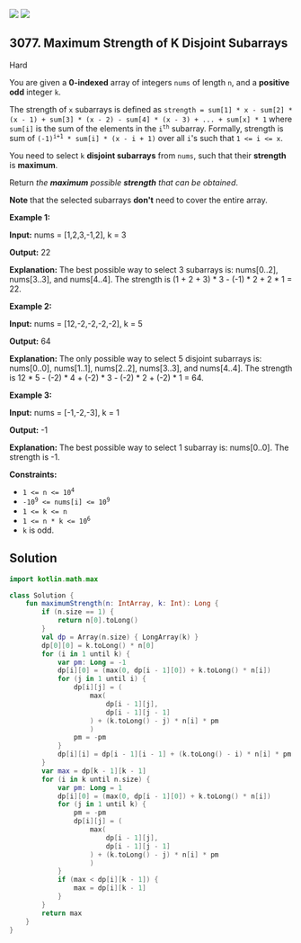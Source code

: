 [![](https://img.shields.io/github/stars/javadev/LeetCode-in-Kotlin?label=Stars&style=flat-square)](https://github.com/javadev/LeetCode-in-Kotlin)
[![](https://img.shields.io/github/forks/javadev/LeetCode-in-Kotlin?label=Fork%20me%20on%20GitHub%20&style=flat-square)](https://github.com/javadev/LeetCode-in-Kotlin/fork)

## 3077\. Maximum Strength of K Disjoint Subarrays

Hard

You are given a **0-indexed** array of integers `nums` of length `n`, and a **positive** **odd** integer `k`.

The strength of `x` subarrays is defined as `strength = sum[1] * x - sum[2] * (x - 1) + sum[3] * (x - 2) - sum[4] * (x - 3) + ... + sum[x] * 1` where `sum[i]` is the sum of the elements in the <code>i<sup>th</sup></code> subarray. Formally, strength is sum of <code>(-1)<sup>i+1</sup> * sum[i] * (x - i + 1)</code> over all `i`'s such that `1 <= i <= x`.

You need to select `k` **disjoint subarrays** from `nums`, such that their **strength** is **maximum**.

Return _the **maximum** possible **strength** that can be obtained_.

**Note** that the selected subarrays **don't** need to cover the entire array.

**Example 1:**

**Input:** nums = [1,2,3,-1,2], k = 3

**Output:** 22

**Explanation:** The best possible way to select 3 subarrays is: nums[0..2], nums[3..3], and nums[4..4]. The strength is (1 + 2 + 3) \* 3 - (-1) \* 2 + 2 \* 1 = 22.

**Example 2:**

**Input:** nums = [12,-2,-2,-2,-2], k = 5

**Output:** 64

**Explanation:** The only possible way to select 5 disjoint subarrays is: nums[0..0], nums[1..1], nums[2..2], nums[3..3], and nums[4..4]. The strength is 12 \* 5 - (-2) \* 4 + (-2) \* 3 - (-2) \* 2 + (-2) \* 1 = 64.

**Example 3:**

**Input:** nums = [-1,-2,-3], k = 1

**Output:** -1

**Explanation:** The best possible way to select 1 subarray is: nums[0..0]. The strength is -1.

**Constraints:**

*   <code>1 <= n <= 10<sup>4</sup></code>
*   <code>-10<sup>9</sup> <= nums[i] <= 10<sup>9</sup></code>
*   `1 <= k <= n`
*   <code>1 <= n * k <= 10<sup>6</sup></code>
*   `k` is odd.

## Solution

```kotlin
import kotlin.math.max

class Solution {
    fun maximumStrength(n: IntArray, k: Int): Long {
        if (n.size == 1) {
            return n[0].toLong()
        }
        val dp = Array(n.size) { LongArray(k) }
        dp[0][0] = k.toLong() * n[0]
        for (i in 1 until k) {
            var pm: Long = -1
            dp[i][0] = (max(0, dp[i - 1][0]) + k.toLong() * n[i])
            for (j in 1 until i) {
                dp[i][j] = (
                    max(
                        dp[i - 1][j],
                        dp[i - 1][j - 1]
                    ) + (k.toLong() - j) * n[i] * pm
                    )
                pm = -pm
            }
            dp[i][i] = dp[i - 1][i - 1] + (k.toLong() - i) * n[i] * pm
        }
        var max = dp[k - 1][k - 1]
        for (i in k until n.size) {
            var pm: Long = 1
            dp[i][0] = (max(0, dp[i - 1][0]) + k.toLong() * n[i])
            for (j in 1 until k) {
                pm = -pm
                dp[i][j] = (
                    max(
                        dp[i - 1][j],
                        dp[i - 1][j - 1]
                    ) + (k.toLong() - j) * n[i] * pm
                    )
            }
            if (max < dp[i][k - 1]) {
                max = dp[i][k - 1]
            }
        }
        return max
    }
}
```